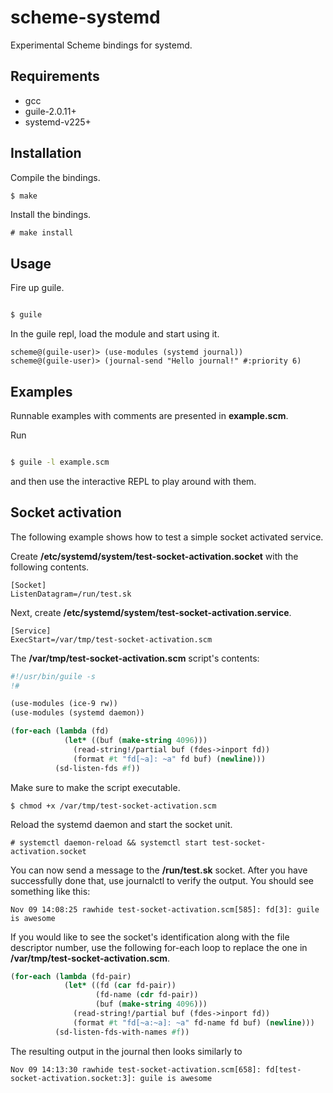 # scheme-systemd
Experimental Scheme bindings for systemd.

## Requirements
- gcc
- guile-2.0.11+
- systemd-v225+

## Installation
Compile the bindings.
```bash
$ make
```

Install the bindings.
```
# make install
```

## Usage
Fire up guile.
```bash

$ guile
```

In the guile repl, load the module and start using it.
```
scheme@(guile-user)> (use-modules (systemd journal))
scheme@(guile-user)> (journal-send "Hello journal!" #:priority 6)
```

## Examples
Runnable examples with comments are presented in **example.scm**.

Run
```bash

$ guile -l example.scm
```
and then use the interactive REPL to play around with them.


## Socket activation
The following example shows how to test a simple socket activated service.

Create **/etc/systemd/system/test-socket-activation.socket** with the following
contents.
```
[Socket]
ListenDatagram=/run/test.sk
```

Next, create **/etc/systemd/system/test-socket-activation.service**.
```
[Service]
ExecStart=/var/tmp/test-socket-activation.scm
```

The **/var/tmp/test-socket-activation.scm** script's contents:
```scheme
#!/usr/bin/guile -s
!#

(use-modules (ice-9 rw))
(use-modules (systemd daemon))

(for-each (lambda (fd)
            (let* ((buf (make-string 4096)))
              (read-string!/partial buf (fdes->inport fd))
              (format #t "fd[~a]: ~a" fd buf) (newline)))
          (sd-listen-fds #f))
```

Make sure to make the script executable.
```
$ chmod +x /var/tmp/test-socket-activation.scm
```

Reload the systemd daemon and start the socket unit.
```
# systemctl daemon-reload && systemctl start test-socket-activation.socket
```

You can now send a message to the **/run/test.sk** socket. After you have
successfully done that, use journalctl to verify the output. You should see
something like this:

```
Nov 09 14:08:25 rawhide test-socket-activation.scm[585]: fd[3]: guile is awesome
```

If you would like to see the socket's identification along with the file descriptor number,
use the following for-each loop to replace the one in **/var/tmp/test-socket-activation.scm**.


```scheme
(for-each (lambda (fd-pair)
            (let* ((fd (car fd-pair))
                   (fd-name (cdr fd-pair))
                   (buf (make-string 4096)))
              (read-string!/partial buf (fdes->inport fd))
              (format #t "fd[~a:~a]: ~a" fd-name fd buf) (newline)))
          (sd-listen-fds-with-names #f))
```

The resulting output in the journal then looks similarly to
```
Nov 09 14:13:30 rawhide test-socket-activation.scm[658]: fd[test-socket-activation.socket:3]: guile is awesome
```
